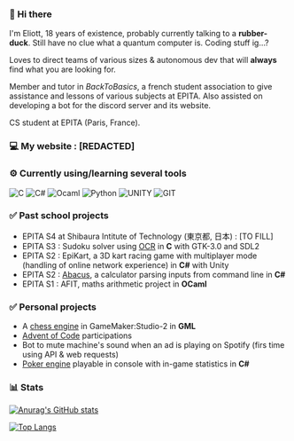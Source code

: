 ### 👋 Hi there
I'm Eliott, 18 years of existence, probably currently talking to a **rubber-duck**. Still have no clue what a quantum computer is. Coding stuff ig...?

Loves to direct teams of various sizes & autonomous dev that will **always** find what you are looking for.

Member and tutor in *BackToBasics*, a french student association to give assistance and lessons of various subjects at EPITA. Also assisted on developing a bot for the discord server and its website.

CS student at EPITA (Paris, France).

### 💻 My website : [REDACTED]

### ⚙️ Currently using/learning several tools
<p>
<img alt="C" src="https://img.shields.io/badge/C-purple?style=for-the-badge&logo=c&logoColor=white" href=""/>
<img alt="C#" src="https://img.shields.io/badge/C%23-239120?style=for-the-badge&logo=c-sharp&logoColor=white" href=""/>
<img alt="Ocaml" src="https://img.shields.io/badge/ocaml-orange?style=for-the-badge&logo=ocaml&logoColor=white" />
<img alt="Python" src="https://img.shields.io/badge/Python-3776AB?style=for-the-badge&logo=python&logoColor=white" />
<img alt="UNITY" src="https://img.shields.io/badge/UNITY-black?&style=for-the-badge&logo=UNITY&logoColor=white"/>
<img alt="GIT" src="https://img.shields.io/badge/GIT-grey?&style=for-the-badge&logo=GIT&logoColor=white"/>
</p>

### ✅ Past school projects

- EPITA S4 at Shibaura Intitute of Technology (東京都, 日本) : [TO FILL] 
- EPITA S3 : Sudoku solver using [OCR](https://github.com/EPITA-S3-OCR/OCR-Sudoku-Solver-S3-Project) in **C** with GTK-3.0 and SDL2
- EPITA S2 : EpiKart, a 3D kart racing game with multiplayer mode (handling of online network experience) in **C#** with Unity
- EPITA S2 : [Abacus](https://github.com/CapnDev-Git/Abacus), a calculator parsing inputs from command line in **C#**
- EPITA S1 : AFIT, maths arithmetic project in **OCaml**

### ✅ Personal projects

- A [chess engine](https://github.com/CapnDev-Git/Chess-Engine-GML) in GameMaker:Studio-2 in **GML**
- [Advent of Code](https://github.com/CapnDev-Git/AdventOfCode) participations
- Bot to mute machine's sound when an ad is playing on Spotify (firs time using API & web requests)
- [Poker engine](https://github.com/CapnDev-Git/PokerAI) playable in console with in-game statistics in **C#**

### 📊 Stats
[![Anurag's GitHub stats](https://github-readme-stats.vercel.app/api?username=CapnDev-Git&theme=radical)](https://github.com/CapnDev-Git/)

[![Top Langs](https://github-readme-stats.vercel.app/api/top-langs/?username=CapnDev-Git&theme=radical)](https://github.com/CapnDev-Git/)
